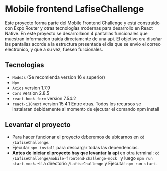 # Mobile frontend LafiseChallenge

Este proyecto forma parte del Mobile Frontend Challenge y está construido con Expo Router y otras tecnologías modernas para desarrollo en React Native.
En este proyecto se desarrollaron 4 pantallas funcionales que muestran informacion traida directamente de una api.
El objetivo era diseñar las pantallas acorde a la estructura presentada el dia que se envio el correo electronico, y que a su vez, fuesen funcionales.

## Tecnologias
- `NodeJs` (Se recomienda version 16 o superior)
- `Npm`
- `Axios` version 1.7.9
- `Cors`  version 2.8.5
- `react-hook-form` version 7.54.2
- `react-i18next`   version 15.4.1
Entre otras. 
Todos los recursos se instalaran debidamente al momento de ejecutar el comando npm install

## Levantar el proyecto
- Para hacer funcionar el proyecto deberemos de ubicarnos en  `cd /LafiseChallenge`.
- Ejecutar `npm install` para descargar todas las dependencias.
- **Antes de iniciar el proyecto hay que levantar la api** en otra terminal:  `cd /LafiseChallenge/mobile-frontend-challenge-mock ` y luego `npm run start-mock`.
-Ir a directorio `/LafiseChallenge` y Ejecutar `npm run start`. 